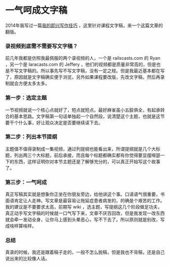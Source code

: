 # 一气呵成文字稿

2014年我写过一篇[我的即兴写作技巧](https://happypeter.github.io/on-fast-writing.html) ，这里针对课程文字稿，来一个这篇文章的翻版。

### 录视频到底需不需要写文字稿？

前几年我都是仿照我最佩服的两个录视频的人，一个是 railscasts.com 的 Ryan ，另一个是 laracasts.com 的 Jeffery ，他们的视频都是质量非常高的，但是也是不写文字稿的。所以事先写不写文字稿，没有一定之规。但是我最近基本都在写了，原因就是文字稿确实便于浏览，另外如果课程要改版，先改文字稿，然后再录制就会方便太多太多。

### 第一步：选定主题

一节视频就说一个核心点就好了，短点就短点。最好麻雀虽小五脏俱全，有起承转合的基本思路。文字稿第一句话单独起一个自然段，说清楚这个主题，也就是这节要干个什么事，好让观众决定是否要继续读下去。

### 第二步：列出本节提纲

主题值不值得录制成一集视频，通过列提纲也能看出来，所谓提纲就是几个大标题，列出两三个大标题，前后承接，而且每个标题都确实都有你觉得要显摆嘚瑟一下的东西，这样证明你对本节主题还是了解够充分的，可以真正开始写这个故事了。

### 第三步：一气呵成

真正写稿其实就是想象你正坐在你朋友旁边，给他讲这个事。口语语气很重要，书面语肯定让人走神。写文章是最容易让拖延症患者病发的，的确是个艰苦的工作。我的建议是不要要求太高，前期写 wiki ，选主题，写提纲这几个阶段做足功夫，真正动手写文字稿的时候就一口气写下来，文章不厌百回改，但是我发现一改东西就会牵一发动全身，让你马上感到头晕恶心，写不下去了。所以原则就是别改，写成啥样算啥样。


### 总结

真录的时候，我还是跟着稿子走的，一般不怎么脱稿，但是我也不背稿，还是自己说出来的比较像人话。
